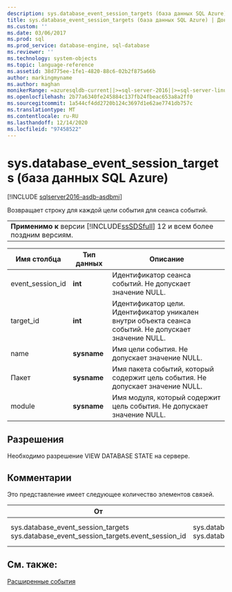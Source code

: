 ```yaml
---
description: sys.database_event_session_targets (база данных SQL Azure)
title: sys.database_event_session_targets (база данных SQL Azure) | Документация Майкрософт
ms.custom: ''
ms.date: 03/06/2017
ms.prod: sql
ms.prod_service: database-engine, sql-database
ms.reviewer: ''
ms.technology: system-objects
ms.topic: language-reference
ms.assetid: 38d775ee-1fe1-4820-88c6-02b2f875a66b
author: markingmyname
ms.author: maghan
monikerRange: =azuresqldb-current||>=sql-server-2016||>=sql-server-linux-2017||=azuresqldb-mi-current
ms.openlocfilehash: 2b77a6340fe245884c137fb24fbeac653a8a2ff0
ms.sourcegitcommit: 1a544cf4dd2720b124c3697d1e62ae7741db757c
ms.translationtype: MT
ms.contentlocale: ru-RU
ms.lasthandoff: 12/14/2020
ms.locfileid: "97458522"
---
```

# <a name="sysdatabase_event_session_targets-azure-sql-database"></a>sys.database_event_session_targets (база данных SQL Azure)

[!INCLUDE [sqlserver2016-asdb-asdbmi](../../includes/applies-to-version/sqlserver2016-asdb-asdbmi.md)]

  Возвращает строку для каждой цели события для сеанса событий.  
  
||  
|-|  
|**Применимо к** версии [!INCLUDE[ssSDSfull](../../includes/sssdsfull-md.md)] 12 и всем более поздним версиям.|  
  
|Имя столбца|Тип данных|Описание|  
|-----------------|---------------|-----------------|  
|event_session_id|**int**|Идентификатор сеанса событий. Не допускает значение NULL.|  
|target_id|**int**|Идентификатор цели. Идентификатор уникален внутри объекта сеанса событий. Не допускает значение NULL.|  
|name|**sysname**|Имя цели события. Не допускает значение NULL.|  
|Пакет|**sysname**|Имя пакета событий, который содержит цель события. Не допускает значение NULL.|  
|module|**sysname**|Имя модуля, который содержит цель события. Не допускает значение NULL.|  
  
## <a name="permissions"></a>Разрешения  
 Необходимо разрешение VIEW DATABASE STATE на сервере.  
  
## <a name="remarks"></a>Комментарии  
 Это представление имеет следующее количество элементов связей.  
  
|От|Кому|Связь|  
|-|-|-|  
|sys.database_event_session_targets sys.database_event_session_targets.event_session_id|sys.database_event_sessions sys.database_event_sessions.event_session_id|Многие к одному|  
  
## <a name="see-also"></a>См. также:  
 [Расширенные события](../../relational-databases/extended-events/extended-events.md)  
  
  
